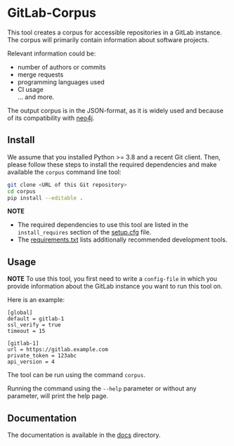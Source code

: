<!--
SPDX-FileCopyrightText: 2021 German Aerospace Center (DLR)
SPDX-License-Identifier: MIT
-->


# GitLab-Corpus
This tool creates a corpus for accessible repositories in a GitLab instance. 
The corpus will primarily contain information about software projects.

Relevant information could be:  
* number of authors or commits
* merge requests
* programming languages used
* CI usage  
…
and more.  

The output corpus is in the JSON-format, as it is widely used and because of its compatibility with [neo4j](https://neo4j.com/).

## Install

We assume that you installed Python >= 3.8 and a recent Git client. Then, please follow these steps to install the required dependencies and make available the `corpus` command line tool:

```bash
git clone <URL of this Git repository>
cd corpus
pip install --editable .
```  

**NOTE**
- The required dependencies to use this tool are listed in the `install_requires` section of the [setup.cfg](setup.cfg) file.
- The [requirements.txt](requirements.txt) lists additionally recommended development tools.

## Usage
**NOTE** To use this tool, you first need to write a `config-file` in which you provide information about the GitLab instance you want to run this tool on. 

Here is an example:

```
[global]
default = gitlab-1
ssl_verify = true
timeout = 15

[gitlab-1]
url = https://gitlab.example.com
private_token = 123abc
api_version = 4
```
 
The tool can be run using the command `corpus`.

Running the command using the `--help` parameter or without any parameter, will print the help page.

## Documentation
The documentation is available in the [docs](docs/source) directory.
